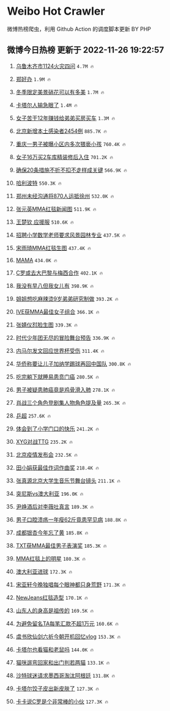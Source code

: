 # Weibo Hot Crawler 



微博热榜爬虫，利用 Github Action 的调度脚本更新 BY PHP 


## 微博今日热榜 更新于 2022-11-26 19:22:57 
1. [乌鲁木齐市1124火灾四问](https://s.weibo.com/weibo?q=%23%E4%B9%8C%E9%B2%81%E6%9C%A8%E9%BD%90%E5%B8%821124%E7%81%AB%E7%81%BE%E5%9B%9B%E9%97%AE%23&t=31&band_rank=1&Refer=top) `4.7M 🔥` 

1. [郑好办](https://s.weibo.com/weibo?q=%23%E9%83%91%E5%A5%BD%E5%8A%9E%23&t=31&band_rank=2&Refer=top) `1.9M 🔥` 

1. [冬季限定美景硝花可以有多美](https://s.weibo.com/weibo?q=%23%E5%86%AC%E5%AD%A3%E9%99%90%E5%AE%9A%E7%BE%8E%E6%99%AF%E7%A1%9D%E8%8A%B1%E5%8F%AF%E4%BB%A5%E6%9C%89%E5%A4%9A%E7%BE%8E%23&t=31&band_rank=3&Refer=top) `1.7M 🔥` 

1. [卡塔尔人输急眼了](https://s.weibo.com/weibo?q=%23%E5%8D%A1%E5%A1%94%E5%B0%94%E4%BA%BA%E8%BE%93%E6%80%A5%E7%9C%BC%E4%BA%86%23&t=31&band_rank=4&Refer=top) `1.4M 🔥` 

1. [女子苦干12年赚钱给弟弟买房买车](https://s.weibo.com/weibo?q=%23%E5%A5%B3%E5%AD%90%E8%8B%A6%E5%B9%B212%E5%B9%B4%E8%B5%9A%E9%92%B1%E7%BB%99%E5%BC%9F%E5%BC%9F%E4%B9%B0%E6%88%BF%E4%B9%B0%E8%BD%A6%23&t=31&band_rank=5&Refer=top) `1.3M 🔥` 

1. [北京新增本土感染者2454例](https://s.weibo.com/weibo?q=%23%E5%8C%97%E4%BA%AC%E6%96%B0%E5%A2%9E%E6%9C%AC%E5%9C%9F%E6%84%9F%E6%9F%93%E8%80%852454%E4%BE%8B%23&t=31&band_rank=6&Refer=top) `885.7K 🔥` 

1. [重庆一男子被曝小区内多次猥亵小孩](https://s.weibo.com/weibo?q=%23%E9%87%8D%E5%BA%86%E4%B8%80%E7%94%B7%E5%AD%90%E8%A2%AB%E6%9B%9D%E5%B0%8F%E5%8C%BA%E5%86%85%E5%A4%9A%E6%AC%A1%E7%8C%A5%E4%BA%B5%E5%B0%8F%E5%AD%A9%23&t=31&band_rank=7&Refer=top) `760.4K 🔥` 

1. [女子16万买2车库精装修后入住](https://s.weibo.com/weibo?q=%23%E5%A5%B3%E5%AD%9016%E4%B8%87%E4%B9%B02%E8%BD%A6%E5%BA%93%E7%B2%BE%E8%A3%85%E4%BF%AE%E5%90%8E%E5%85%A5%E4%BD%8F%23&t=31&band_rank=8&Refer=top) `701.2K 🔥` 

1. [确保20条措施不折不扣不走样成关键](https://s.weibo.com/weibo?q=%23%E7%A1%AE%E4%BF%9D20%E6%9D%A1%E6%8E%AA%E6%96%BD%E4%B8%8D%E6%8A%98%E4%B8%8D%E6%89%A3%E4%B8%8D%E8%B5%B0%E6%A0%B7%E6%88%90%E5%85%B3%E9%94%AE%23&t=31&band_rank=9&Refer=top) `566.9K 🔥` 

1. [哈利波特](https://s.weibo.com/weibo?q=%E5%93%88%E5%88%A9%E6%B3%A2%E7%89%B9&t=31&band_rank=10&Refer=top) `550.3K 🔥` 

1. [郑州未经沟通将870人运抵徐州](https://s.weibo.com/weibo?q=%E9%83%91%E5%B7%9E%E6%9C%AA%E7%BB%8F%E6%B2%9F%E9%80%9A%E5%B0%86870%E4%BA%BA%E8%BF%90%E6%8A%B5%E5%BE%90%E5%B7%9E&t=31&band_rank=11&Refer=top) `532.0K 🔥` 

1. [张元英MMA红毯新闻图](https://s.weibo.com/weibo?q=%23%E5%BC%A0%E5%85%83%E8%8B%B1MMA%E7%BA%A2%E6%AF%AF%E6%96%B0%E9%97%BB%E5%9B%BE%23&t=31&band_rank=12&Refer=top) `511.9K 🔥` 

1. [王楚钦 应援服](https://s.weibo.com/weibo?q=%E7%8E%8B%E6%A5%9A%E9%92%A6%20%E5%BA%94%E6%8F%B4%E6%9C%8D&t=31&band_rank=13&Refer=top) `510.6K 🔥` 

1. [招聘小学数学老师要求风景园林专业](https://s.weibo.com/weibo?q=%23%E6%8B%9B%E8%81%98%E5%B0%8F%E5%AD%A6%E6%95%B0%E5%AD%A6%E8%80%81%E5%B8%88%E8%A6%81%E6%B1%82%E9%A3%8E%E6%99%AF%E5%9B%AD%E6%9E%97%E4%B8%93%E4%B8%9A%23&t=31&band_rank=14&Refer=top) `437.5K 🔥` 

1. [宋雨琦MMA红毯生图](https://s.weibo.com/weibo?q=%23%E5%AE%8B%E9%9B%A8%E7%90%A6MMA%E7%BA%A2%E6%AF%AF%E7%94%9F%E5%9B%BE%23&t=31&band_rank=15&Refer=top) `437.4K 🔥` 

1. [MAMA](https://s.weibo.com/weibo?q=MAMA&t=31&band_rank=16&Refer=top) `434.0K 🔥` 

1. [C罗或去大巴黎与梅西合作](https://s.weibo.com/weibo?q=%23C%E7%BD%97%E6%88%96%E5%8E%BB%E5%A4%A7%E5%B7%B4%E9%BB%8E%E4%B8%8E%E6%A2%85%E8%A5%BF%E5%90%88%E4%BD%9C%23&t=31&band_rank=17&Refer=top) `402.1K 🔥` 

1. [我没有早八但我女儿有](https://s.weibo.com/weibo?q=%23%E6%88%91%E6%B2%A1%E6%9C%89%E6%97%A9%E5%85%AB%E4%BD%86%E6%88%91%E5%A5%B3%E5%84%BF%E6%9C%89%23&t=31&band_rank=18&Refer=top) `398.9K 🔥` 

1. [姐姐想吃麻辣烫9岁弟弟研究制做](https://s.weibo.com/weibo?q=%23%E5%A7%90%E5%A7%90%E6%83%B3%E5%90%83%E9%BA%BB%E8%BE%A3%E7%83%AB9%E5%B2%81%E5%BC%9F%E5%BC%9F%E7%A0%94%E7%A9%B6%E5%88%B6%E5%81%9A%23&t=31&band_rank=19&Refer=top) `393.2K 🔥` 

1. [IVE获MMA最佳女子组合](https://s.weibo.com/weibo?q=%23IVE%E8%8E%B7MMA%E6%9C%80%E4%BD%B3%E5%A5%B3%E5%AD%90%E7%BB%84%E5%90%88%23&t=31&band_rank=20&Refer=top) `366.1K 🔥` 

1. [张婧仪怼脸生图](https://s.weibo.com/weibo?q=%23%E5%BC%A0%E5%A9%A7%E4%BB%AA%E6%80%BC%E8%84%B8%E7%94%9F%E5%9B%BE%23&t=31&band_rank=21&Refer=top) `339.3K 🔥` 

1. [时代少年团无尽的冒险舞台预告](https://s.weibo.com/weibo?q=%23%E6%97%B6%E4%BB%A3%E5%B0%91%E5%B9%B4%E5%9B%A2%E6%97%A0%E5%B0%BD%E7%9A%84%E5%86%92%E9%99%A9%E8%88%9E%E5%8F%B0%E9%A2%84%E5%91%8A%23&t=31&band_rank=22&Refer=top) `336.9K 🔥` 

1. [内马尔发文回应世界杯受伤](https://s.weibo.com/weibo?q=%23%E5%86%85%E9%A9%AC%E5%B0%94%E5%8F%91%E6%96%87%E5%9B%9E%E5%BA%94%E4%B8%96%E7%95%8C%E6%9D%AF%E5%8F%97%E4%BC%A4%23&t=31&band_rank=23&Refer=top) `311.4K 🔥` 

1. [华侨称要让儿子加纳学踢球再回中国队](https://s.weibo.com/weibo?q=%23%E5%8D%8E%E4%BE%A8%E7%A7%B0%E8%A6%81%E8%AE%A9%E5%84%BF%E5%AD%90%E5%8A%A0%E7%BA%B3%E5%AD%A6%E8%B8%A2%E7%90%83%E5%86%8D%E5%9B%9E%E4%B8%AD%E5%9B%BD%E9%98%9F%23&t=31&band_rank=24&Refer=top) `300.8K 🔥` 

1. [吃完躺下就睡易患贲门癌](https://s.weibo.com/weibo?q=%23%E5%90%83%E5%AE%8C%E8%BA%BA%E4%B8%8B%E5%B0%B1%E7%9D%A1%E6%98%93%E6%82%A3%E8%B4%B2%E9%97%A8%E7%99%8C%23&t=31&band_rank=25&Refer=top) `280.5K 🔥` 

1. [男子被疑患肺癌竟是鸡骨滑入肺](https://s.weibo.com/weibo?q=%23%E7%94%B7%E5%AD%90%E8%A2%AB%E7%96%91%E6%82%A3%E8%82%BA%E7%99%8C%E7%AB%9F%E6%98%AF%E9%B8%A1%E9%AA%A8%E6%BB%91%E5%85%A5%E8%82%BA%23&t=31&band_rank=26&Refer=top) `278.1K 🔥` 

1. [肖战三个角色登剧集人物角色提及量](https://s.weibo.com/weibo?q=%23%E8%82%96%E6%88%98%E4%B8%89%E4%B8%AA%E8%A7%92%E8%89%B2%E7%99%BB%E5%89%A7%E9%9B%86%E4%BA%BA%E7%89%A9%E8%A7%92%E8%89%B2%E6%8F%90%E5%8F%8A%E9%87%8F%23&t=31&band_rank=27&Refer=top) `265.3K 🔥` 

1. [乒超](https://s.weibo.com/weibo?q=%E4%B9%92%E8%B6%85&t=31&band_rank=28&Refer=top) `257.6K 🔥` 

1. [体会到了小学门口的快乐](https://s.weibo.com/weibo?q=%23%E4%BD%93%E4%BC%9A%E5%88%B0%E4%BA%86%E5%B0%8F%E5%AD%A6%E9%97%A8%E5%8F%A3%E7%9A%84%E5%BF%AB%E4%B9%90%23&t=31&band_rank=29&Refer=top) `241.2K 🔥` 

1. [XYG对战TTG](https://s.weibo.com/weibo?q=%23XYG%E5%AF%B9%E6%88%98TTG%23&t=31&band_rank=30&Refer=top) `235.2K 🔥` 

1. [北京疫情发布会](https://s.weibo.com/weibo?q=%23%E5%8C%97%E4%BA%AC%E7%96%AB%E6%83%85%E5%8F%91%E5%B8%83%E4%BC%9A%23&t=31&band_rank=31&Refer=top) `232.5K 🔥` 

1. [田小娟获最佳作词作曲奖](https://s.weibo.com/weibo?q=%23%E7%94%B0%E5%B0%8F%E5%A8%9F%E8%8E%B7%E6%9C%80%E4%BD%B3%E4%BD%9C%E8%AF%8D%E4%BD%9C%E6%9B%B2%E5%A5%96%23&t=31&band_rank=32&Refer=top) `218.4K 🔥` 

1. [张真源北京大学生音乐节舞台镜头](https://s.weibo.com/weibo?q=%23%E5%BC%A0%E7%9C%9F%E6%BA%90%E5%8C%97%E4%BA%AC%E5%A4%A7%E5%AD%A6%E7%94%9F%E9%9F%B3%E4%B9%90%E8%8A%82%E8%88%9E%E5%8F%B0%E9%95%9C%E5%A4%B4%23&t=31&band_rank=33&Refer=top) `211.1K 🔥` 

1. [突尼斯vs澳大利亚](https://s.weibo.com/weibo?q=%23%E7%AA%81%E5%B0%BC%E6%96%AFvs%E6%BE%B3%E5%A4%A7%E5%88%A9%E4%BA%9A%23&t=31&band_rank=34&Refer=top) `196.0K 🔥` 

1. [尹峥酒后对李薇吐真言](https://s.weibo.com/weibo?q=%23%E5%B0%B9%E5%B3%A5%E9%85%92%E5%90%8E%E5%AF%B9%E6%9D%8E%E8%96%87%E5%90%90%E7%9C%9F%E8%A8%80%23&t=31&band_rank=35&Refer=top) `189.3K 🔥` 

1. [男子口腔溃疡一年瘦62斤竟患罕见病](https://s.weibo.com/weibo?q=%23%E7%94%B7%E5%AD%90%E5%8F%A3%E8%85%94%E6%BA%83%E7%96%A1%E4%B8%80%E5%B9%B4%E7%98%A662%E6%96%A4%E7%AB%9F%E6%82%A3%E7%BD%95%E8%A7%81%E7%97%85%23&t=31&band_rank=36&Refer=top) `188.8K 🔥` 

1. [成都银杏今年忘了黄](https://s.weibo.com/weibo?q=%23%E6%88%90%E9%83%BD%E9%93%B6%E6%9D%8F%E4%BB%8A%E5%B9%B4%E5%BF%98%E4%BA%86%E9%BB%84%23&t=31&band_rank=37&Refer=top) `185.8K 🔥` 

1. [TXT获MMA最佳男子表演奖](https://s.weibo.com/weibo?q=%23TXT%E8%8E%B7MMA%E6%9C%80%E4%BD%B3%E7%94%B7%E5%AD%90%E8%A1%A8%E6%BC%94%E5%A5%96%23&t=31&band_rank=38&Refer=top) `185.3K 🔥` 

1. [MMA红毯上的明星](https://s.weibo.com/weibo?q=%23MMA%E7%BA%A2%E6%AF%AF%E4%B8%8A%E7%9A%84%E6%98%8E%E6%98%9F%23&t=31&band_rank=39&Refer=top) `180.3K 🔥` 

1. [澳大利亚进球](https://s.weibo.com/weibo?q=%23%E6%BE%B3%E5%A4%A7%E5%88%A9%E4%BA%9A%E8%BF%9B%E7%90%83%23&t=31&band_rank=40&Refer=top) `172.3K 🔥` 

1. [宋亚轩今晚独唱每个眼神都只身荒野](https://s.weibo.com/weibo?q=%23%E5%AE%8B%E4%BA%9A%E8%BD%A9%E4%BB%8A%E6%99%9A%E7%8B%AC%E5%94%B1%E6%AF%8F%E4%B8%AA%E7%9C%BC%E7%A5%9E%E9%83%BD%E5%8F%AA%E8%BA%AB%E8%8D%92%E9%87%8E%23&t=31&band_rank=41&Refer=top) `171.3K 🔥` 

1. [NewJeans红毯造型](https://s.weibo.com/weibo?q=%23NewJeans%E7%BA%A2%E6%AF%AF%E9%80%A0%E5%9E%8B%23&t=31&band_rank=42&Refer=top) `170.1K 🔥` 

1. [山东人的身高是祖传的](https://s.weibo.com/weibo?q=%23%E5%B1%B1%E4%B8%9C%E4%BA%BA%E7%9A%84%E8%BA%AB%E9%AB%98%E6%98%AF%E7%A5%96%E4%BC%A0%E7%9A%84%23&t=31&band_rank=43&Refer=top) `169.5K 🔥` 

1. [为避免留名TA每笔汇款不超1万元](https://s.weibo.com/weibo?q=%23%E4%B8%BA%E9%81%BF%E5%85%8D%E7%95%99%E5%90%8DTA%E6%AF%8F%E7%AC%94%E6%B1%87%E6%AC%BE%E4%B8%8D%E8%B6%851%E4%B8%87%E5%85%83%23&t=31&band_rank=44&Refer=top) `160.6K 🔥` 

1. [虞书欣仙剑六祈今朝开机回忆vlog](https://s.weibo.com/weibo?q=%23%E8%99%9E%E4%B9%A6%E6%AC%A3%E4%BB%99%E5%89%91%E5%85%AD%E7%A5%88%E4%BB%8A%E6%9C%9D%E5%BC%80%E6%9C%BA%E5%9B%9E%E5%BF%86vlog%23&t=31&band_rank=45&Refer=top) `153.3K 🔥` 

1. [卡塔尔也看猫和老鼠吗](https://s.weibo.com/weibo?q=%23%E5%8D%A1%E5%A1%94%E5%B0%94%E4%B9%9F%E7%9C%8B%E7%8C%AB%E5%92%8C%E8%80%81%E9%BC%A0%E5%90%97%23&t=31&band_rank=46&Refer=top) `144.0K 🔥` 

1. [猫咪遛弯回家和出门判若两猫](https://s.weibo.com/weibo?q=%23%E7%8C%AB%E5%92%AA%E9%81%9B%E5%BC%AF%E5%9B%9E%E5%AE%B6%E5%92%8C%E5%87%BA%E9%97%A8%E5%88%A4%E8%8B%A5%E4%B8%A4%E7%8C%AB%23&t=31&band_rank=47&Refer=top) `133.1K 🔥` 

1. [沙特球迷请求墨西哥淘汰阿根廷](https://s.weibo.com/weibo?q=%23%E6%B2%99%E7%89%B9%E7%90%83%E8%BF%B7%E8%AF%B7%E6%B1%82%E5%A2%A8%E8%A5%BF%E5%93%A5%E6%B7%98%E6%B1%B0%E9%98%BF%E6%A0%B9%E5%BB%B7%23&t=31&band_rank=48&Refer=top) `131.8K 🔥` 

1. [卡塔尔饺子皮出新皮肤了](https://s.weibo.com/weibo?q=%23%E5%8D%A1%E5%A1%94%E5%B0%94%E9%A5%BA%E5%AD%90%E7%9A%AE%E5%87%BA%E6%96%B0%E7%9A%AE%E8%82%A4%E4%BA%86%23&t=31&band_rank=49&Refer=top) `127.3K 🔥` 

1. [卡卡说C罗是个非常棒的小伙](https://s.weibo.com/weibo?q=%23%E5%8D%A1%E5%8D%A1%E8%AF%B4C%E7%BD%97%E6%98%AF%E4%B8%AA%E9%9D%9E%E5%B8%B8%E6%A3%92%E7%9A%84%E5%B0%8F%E4%BC%99%23&t=31&band_rank=50&Refer=top) `127.3K 🔥` 

